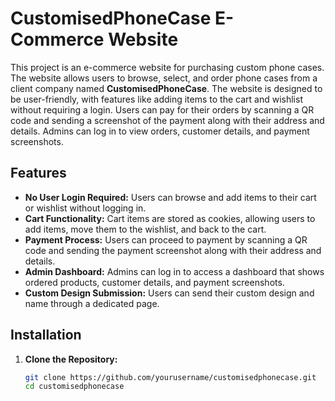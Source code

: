 # CustomisedPhoneCase E-Commerce Website

This project is an e-commerce website for purchasing custom phone cases. The website allows users to browse, select, and order phone cases from a client company named **CustomisedPhoneCase**. The website is designed to be user-friendly, with features like adding items to the cart and wishlist without requiring a login. Users can pay for their orders by scanning a QR code and sending a screenshot of the payment along with their address and details. Admins can log in to view orders, customer details, and payment screenshots.

## Features

- **No User Login Required:** Users can browse and add items to their cart or wishlist without logging in.
- **Cart Functionality:** Cart items are stored as cookies, allowing users to add items, move them to the wishlist, and back to the cart.
- **Payment Process:** Users can proceed to payment by scanning a QR code and sending the payment screenshot along with their address and details.
- **Admin Dashboard:** Admins can log in to access a dashboard that shows ordered products, customer details, and payment screenshots.
- **Custom Design Submission:** Users can send their custom design and name through a dedicated page.

## Installation

1. **Clone the Repository:**
   ```bash
   git clone https://github.com/yourusername/customisedphonecase.git
   cd customisedphonecase
